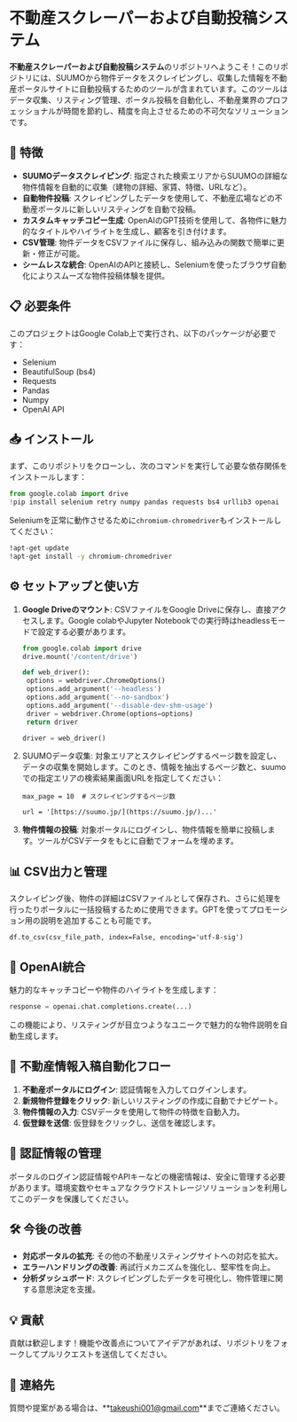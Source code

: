 # 不動産スクレーパーおよび自動投稿システム

**不動産スクレーパーおよび自動投稿システム**のリポジトリへようこそ！このリポジトリには、SUUMOから物件データをスクレイピングし、収集した情報を不動産ポータルサイトに自動投稿するためのツールが含まれています。このツールはデータ収集、リスティング管理、ポータル投稿を自動化し、不動産業界のプロフェッショナルが時間を節約し、精度を向上させるための不可欠なソリューションです。

## 🚀 特徴

- **SUUMOデータスクレイピング**: 指定された検索エリアからSUUMOの詳細な物件情報を自動的に収集（建物の詳細、家賃、特徴、URLなど）。
- **自動物件投稿**: スクレイピングしたデータを使用して、不動産広場などの不動産ポータルに新しいリスティングを自動で投稿。
- **カスタムキャッチコピー生成**: OpenAIのGPT技術を使用して、各物件に魅力的なタイトルやハイライトを生成し、顧客を引き付けます。
- **CSV管理**: 物件データをCSVファイルに保存し、組み込みの関数で簡単に更新・修正が可能。
- **シームレスな統合**: OpenAIのAPIと接続し、Seleniumを使ったブラウザ自動化によりスムーズな物件投稿体験を提供。

## 📋 必要条件

このプロジェクトはGoogle Colab上で実行され、以下のパッケージが必要です：

- Selenium
- BeautifulSoup (bs4)
- Requests
- Pandas
- Numpy
- OpenAI API

## 📥 インストール

まず、このリポジトリをクローンし、次のコマンドを実行して必要な依存関係をインストールします：

```python
from google.colab import drive
!pip install selenium retry numpy pandas requests bs4 urllib3 openai
```

Seleniumを正常に動作させるために`chromium-chromedriver`もインストールしてください：

```sh
!apt-get update
!apt-get install -y chromium-chromedriver
```

## ⚙️ セットアップと使い方

1. **Google Driveのマウント**: CSVファイルをGoogle Driveに保存し、直接アクセスします。Google colabやJupyter Notebookでの実行時はheadlessモードで設定する必要があります。

   ```python
   from google.colab import drive
   drive.mount('/content/drive')

   def web_driver():
    options = webdriver.ChromeOptions()
    options.add_argument('--headless')
    options.add_argument('--no-sandbox')
    options.add_argument('--disable-dev-shm-usage')
    driver = webdriver.Chrome(options=options)
    return driver

   driver = web_driver()
   ```

2. SUUMOデータ収集: 対象エリアとスクレイピングするページ数を設定し、データの収集を開始します。このとき、情報を抽出するページ数と、suumoでの指定エリアの検索結果画面URLを指定してください：

   ```
   max_page = 10  # スクレイピングするページ数

   url = '[https://suumo.jp/](https://suumo.jp/)...'
   ```

3. **物件情報の投稿**: 対象ポータルにログインし、物件情報を簡単に投稿します。ツールがCSVデータをもとに自動でフォームを埋めます。

## 📊 **CSV出力と管理**

スクレイピング後、物件の詳細はCSVファイルとして保存され、さらに処理を行ったりポータルに一括投稿するために使用できます。GPTを使ってプロモーション用の説明を追加することも可能です。

```
df.to_csv(csv_file_path, index=False, encoding='utf-8-sig')
```

## 🤖 OpenAI統合

魅力的なキャッチコピーや物件のハイライトを生成します：

```python
response = openai.chat.completions.create(...)
```

この機能により、リスティングが目立つようなユニークで魅力的な物件説明を自動生成します。

## 🔄 不動産情報入稿自動化フロー

1. **不動産ポータルにログイン**: 認証情報を入力してログインします。
2. **新規物件登録をクリック**: 新しいリスティングの作成に自動でナビゲート。
3. **物件情報の入力**: CSVデータを使用して物件の特徴を自動入力。
4. **仮登録を送信**: 仮登録をクリックし、送信を確認します。

## 🔐 認証情報の管理

ポータルのログイン認証情報やAPIキーなどの機密情報は、安全に管理する必要があります。環境変数やセキュアなクラウドストレージソリューションを利用してこのデータを保護してください。

## 🛠 今後の改善

- **対応ポータルの拡充**: その他の不動産リスティングサイトへの対応を拡大。
- **エラーハンドリングの改善**: 再試行メカニズムを強化し、堅牢性を向上。
- **分析ダッシュボード**: スクレイピングしたデータを可視化し、物件管理に関する意思決定を支援。

## 💡 貢献

貢献は歓迎します！機能や改善点についてアイデアがあれば、リポジトリをフォークしてプルリクエストを送信してください。

## 📧 連絡先

質問や提案がある場合は、\*\*[takeushi001@gmail.com](mailto\:takeushi001@gmail.com)\*\*までご連絡ください。
